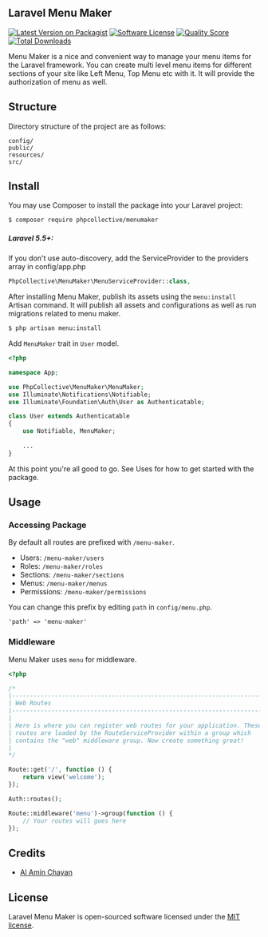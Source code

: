 ## Laravel Menu Maker
[![Latest Version on Packagist][ico-version]][link-packagist]
[![Software License][ico-license]](LICENSE.md)
[![Quality Score][ico-code-quality]][link-code-quality]
[![Total Downloads][ico-downloads]][link-downloads]


Menu Maker is a nice and convenient way to manage your menu items for the Laravel framework. You can create multi level menu items for different sections of your site like Left Menu, Top Menu etc with it. It will provide the authorization of menu as well.

## Structure

Directory structure of the project are as follows:

```
config/
public/        
resources/        
src/
```


## Install

You may use Composer to install the package into your Laravel project:

``` bash
$ composer require phpcollective/menumaker
```
##### Laravel 5.5+:
If you don't use auto-discovery, add the ServiceProvider to the providers array in config/app.php

``` php
PhpCollective\MenuMaker\MenuServiceProvider::class,
```

After installing Menu Maker, publish its assets using the `menu:install` Artisan command. It will publish all assets and configurations as well as run migrations related to menu maker.

``` bash
$ php artisan menu:install
```
Add `MenuMaker` trait in `User` model.

``` php
<?php

namespace App;

use PhpCollective\MenuMaker\MenuMaker;
use Illuminate\Notifications\Notifiable;
use Illuminate\Foundation\Auth\User as Authenticatable;

class User extends Authenticatable
{
    use Notifiable, MenuMaker;
    
    ...
}
```

At this point you're all good to go. See Uses for how to get started with the package.
## Usage

### Accessing Package

By default all routes are prefixed with `/menu-maker`.

* Users: `/menu-maker/users`
* Roles: `/menu-maker/roles`
* Sections: `/menu-maker/sections`
* Menus: `/menu-maker/menus`
* Permissions: `/menu-maker/permissions`

You can change this prefix by editing `path` in `config/menu.php`.

```
'path' => 'menu-maker'
```

### Middleware

Menu Maker uses `menu` for middleware. 

``` php
<?php

/*
|--------------------------------------------------------------------------
| Web Routes
|--------------------------------------------------------------------------
|
| Here is where you can register web routes for your application. These
| routes are loaded by the RouteServiceProvider within a group which
| contains the "web" middleware group. Now create something great!
|
*/

Route::get('/', function () {
    return view('welcome');
});

Auth::routes();

Route::middleware('menu')->group(function () {
    // Your routes will goes here
});
```

## Credits

- [Al Amin Chayan][link-author]

## License

Laravel Menu Maker is open-sourced software licensed under the [MIT license](https://opensource.org/licenses/MIT).

[ico-version]: https://img.shields.io/packagist/v/phpcollective/menumaker.svg?style=flat-square
[ico-license]: https://img.shields.io/badge/license-MIT-brightgreen.svg?style=flat-square
[ico-travis]: https://img.shields.io/travis/phpcollective/menumaker/master.svg?style=flat-square
[ico-scrutinizer]: https://img.shields.io/scrutinizer/coverage/g/phpcollective/menumaker.svg?style=flat-square
[ico-code-quality]: https://img.shields.io/scrutinizer/g/phpcollective/menumaker.svg?style=flat-square
[ico-downloads]: https://img.shields.io/packagist/dt/phpcollective/menumaker.svg?style=flat-square

[link-packagist]: https://packagist.org/packages/phpcollective/menumaker
[link-travis]: https://travis-ci.org/phpcollective/menumaker
[link-scrutinizer]: https://scrutinizer-ci.com/g/phpcollective/menumaker/code-structure
[link-code-quality]: https://scrutinizer-ci.com/g/phpcollective/menumaker
[link-downloads]: https://packagist.org/packages/phpcollective/menumaker
[link-author]: https://github.com/alamin-chayan